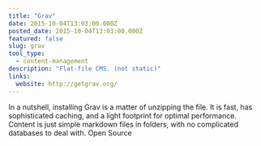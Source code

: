 ```yaml
---
title: "Grav"
date: 2015-10-04T13:03:00.000Z
posted_date: 2015-10-04T13:03:00.000Z
featured: false
slug: grav
tool_type: 
  - content-management
description: "Flat-file CMS. (not static)"
links:
  website: http://getgrav.org/
---
```


In a nutshell, installing Grav is a matter of unzipping the file. It is fast, has sophisticated caching, and a light footprint for optimal performance. Content is just simple markdown files in folders, with no complicated databases to deal with. Open Source




